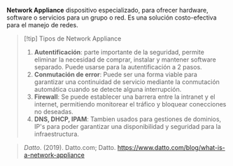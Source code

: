 **Network Appliance**  dispositivo especializado, para ofrecer hardware, software o servicios para un grupo o red. Es una solución costo-efectiva para el manejo de redes. 

> [!tip] Tipos de Network Appliance
> 1. **Autentificación**: parte importante de la seguridad, permite eliminar la necesidad de comprar, instalar y mantener software separado. Puede usarse para la autentificación a 2 pasos.
> 2. **Conmutación de error**: Puede ser una forma viable para garantizar una continuidad de servicio mediante la conmutación automática cuando se detecte alguna interrupción.
> 3. **Firewall**: Se puede establecer una barrera entre la intranet y el internet, permitiendo monitorear el tráfico y bloquear conecciones no deseadas.
> 4. **DNS, DHCP, IPAM**: Tambien usados para gestiones de dominios, IP's para poder garantizar una disponibilidad y seguridad para la infraestructura.

> _Datto_. (2019). Datto.com; Datto. https://www.datto.com/blog/what-is-a-network-appliance

